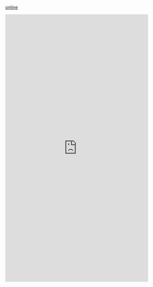 [online](http://49.234.191.45:8080/public/storybook-static/index.html?path=/story/example--bloom)

<iframe  
 height=850 
 width=90% 
 src="http://49.234.191.45:8080/public/storybook-static/index.html?path=/story/example--bloom"  
 frameborder=0  
 allowfullscreen>
 </iframe>


